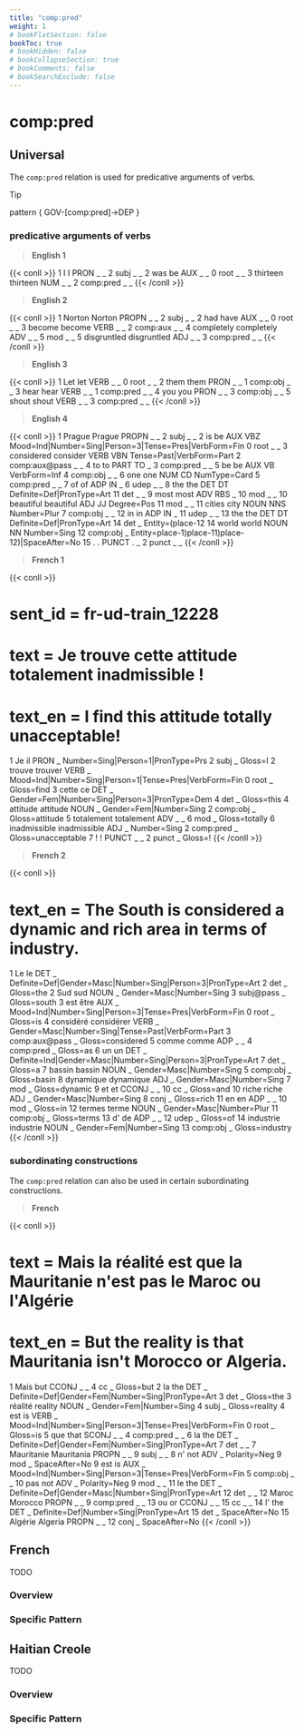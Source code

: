 ```yaml
---
title: "comp:pred"
weight: 1
# bookFlatSection: false
bookToc: true
# bookHidden: false
# bookCollapseSection: true
# bookComments: false
# bookSearchExclude: false
---
```

# comp:pred 

## Universal 

The `comp:pred` relation is used for predicative arguments of verbs.

>[!tip]
> pattern { GOV-[comp:pred]->DEP }


### predicative arguments of verbs
> **English 1**

{{< conll >}}
1	I	I	PRON	_	_	2	subj	_	_
2	was	be	AUX	_	_	0	root	_	_
3	thirteen	thirteen	NUM	_	_	2	comp:pred	_	_
{{< /conll >}}

> **English 2**

{{< conll >}}
1	Norton	Norton	PROPN	_	_	2	subj	_	_
2	had	have	AUX	_	_	0	root	_	_
3	become	become	VERB	_	_	2	comp:aux	_	_
4	completely	completely	ADV	_	_	5	mod	_	_
5	disgruntled	disgruntled	ADJ	_	_	3	comp:pred	_	_
{{< /conll >}}

>  **English 3**

{{< conll >}}
1	Let	let	VERB	_	_	0	root	_	_
2	them	them	PRON	_	_	1	comp:obj	_	_
3	hear	hear	VERB	_	_	1	comp:pred	_	_
4	you	you	PRON	_	_	3	comp:obj	_	_
5	shout	shout	VERB	_	_	3	comp:pred	_	_
{{< /conll >}}

> **English 4**

{{< conll >}}
1	Prague	Prague	PROPN	_	_	2	subj	_	_
2	is	be	AUX	VBZ	Mood=Ind|Number=Sing|Person=3|Tense=Pres|VerbForm=Fin	0	root	_	_
3	considered	consider	VERB	VBN	Tense=Past|VerbForm=Part	2	comp:aux@pass	_	_
4	to	to	PART	TO	_	3	comp:pred	_	_
5	be	be	AUX	VB	VerbForm=Inf	4	comp:obj	_	_
6	one	one	NUM	CD	NumType=Card	5	comp:pred	_	_
7	of	of	ADP	IN	_	6	udep	_	_
8	the	the	DET	DT	Definite=Def|PronType=Art	11	det	_	_
9	most	most	ADV	RBS	_	10	mod	_	_
10	beautiful	beautiful	ADJ	JJ	Degree=Pos	11	mod	_	_
11	cities	city	NOUN	NNS	Number=Plur	7	comp:obj	_	_
12	in	in	ADP	IN	_	11	udep	_	_
13	the	the	DET	DT	Definite=Def|PronType=Art	14	det	_	Entity=(place-12
14	world	world	NOUN	NN	Number=Sing	12	comp:obj	_	Entity=place-1)place-11)place-12)|SpaceAfter=No
15	.	.	PUNCT	.	_	2	punct	_	_
{{< /conll >}}

> **French 1**

{{< conll >}}
# sent_id = fr-ud-train_12228
# text = Je trouve cette attitude totalement inadmissible !
# text_en = I find this attitude totally unacceptable!
1	Je	il	PRON	_	Number=Sing|Person=1|PronType=Prs	2	subj	_	Gloss=I
2	trouve	trouver	VERB	_	Mood=Ind|Number=Sing|Person=1|Tense=Pres|VerbForm=Fin	0	root	_	Gloss=find
3	cette	ce	DET	_	Gender=Fem|Number=Sing|Person=3|PronType=Dem	4	det	_	Gloss=this
4	attitude	attitude	NOUN	_	Gender=Fem|Number=Sing	2	comp:obj	_	Gloss=attitude
5	totalement	totalement	ADV	_	_	6	mod	_	Gloss=totally
6	inadmissible	inadmissible	ADJ	_	Number=Sing	2	comp:pred	_	Gloss=unacceptable
7	!	!	PUNCT	_	_	2	punct	_	Gloss=!
{{< /conll >}}

> **French 2**

{{< conll >}}
# text_en = The South is considered a dynamic and rich area in terms of industry.
1	Le	le	DET	_	Definite=Def|Gender=Masc|Number=Sing|Person=3|PronType=Art	2	det	_	Gloss=the
2	Sud	sud	NOUN	_	Gender=Masc|Number=Sing	3	subj@pass	_	Gloss=south
3	est	être	AUX	_	Mood=Ind|Number=Sing|Person=3|Tense=Pres|VerbForm=Fin	0	root	_	Gloss=is
4	considéré	considérer	VERB	_	Gender=Masc|Number=Sing|Tense=Past|VerbForm=Part	3	comp:aux@pass	_	Gloss=considered
5	comme	comme	ADP	_	_	4	comp:pred	_	Gloss=as
6	un	un	DET	_	Definite=Ind|Gender=Masc|Number=Sing|Person=3|PronType=Art	7	det	_	Gloss=a
7	bassin	bassin	NOUN	_	Gender=Masc|Number=Sing	5	comp:obj	_	Gloss=basin
8	dynamique	dynamique	ADJ	_	Gender=Masc|Number=Sing	7	mod	_	Gloss=dynamic
9	et	et	CCONJ	_	_	10	cc	_	Gloss=and
10	riche	riche	ADJ	_	Gender=Masc|Number=Sing	8	conj	_	Gloss=rich
11	en	en	ADP	_	_	10	mod	_	Gloss=in
12	termes	terme	NOUN	_	Gender=Masc|Number=Plur	11	comp:obj	_	Gloss=terms
13	d'	de	ADP	_	_	12	udep	_	Gloss=of
14	industrie	industrie	NOUN	_	Gender=Fem|Number=Sing	13	comp:obj	_	Gloss=industry
{{< /conll >}}

  
### subordinating constructions
The `comp:pred` relation can also be used in certain subordinating constructions.


> **French**

{{< conll >}}
# text = Mais la réalité est que la Mauritanie n'est pas le Maroc ou l'Algérie
# text_en = But the reality is that Mauritania isn't Morocco or Algeria.
1	Mais	but	CCONJ	_	_	4	cc	_	Gloss=but
2	la	the	DET	_	Definite=Def|Gender=Fem|Number=Sing|PronType=Art	3	det	_	Gloss=the
3	réalité	reality	NOUN	_	Gender=Fem|Number=Sing	4	subj	_	Gloss=reality
4	est	is	VERB	_	Mood=Ind|Number=Sing|Person=3|Tense=Pres|VerbForm=Fin	0	root	_	Gloss=is
5	que	that	SCONJ	_	_	4	comp:pred	_	_
6	la	the	DET	_	Definite=Def|Gender=Fem|Number=Sing|PronType=Art	7	det	_	_
7	Mauritanie	Mauritania	PROPN	_	_	9	subj	_	_
8	n'	not	ADV	_	Polarity=Neg	9	mod	_	SpaceAfter=No
9	est	is	AUX	_	Mood=Ind|Number=Sing|Person=3|Tense=Pres|VerbForm=Fin	5	comp:obj	_	_
10	pas	not	ADV	_	Polarity=Neg	9	mod	_	_
11	le	the	DET	_	Definite=Def|Gender=Masc|Number=Sing|PronType=Art	12	det	_	_
12	Maroc	Morocco	PROPN	_	_	9	comp:pred	_	_
13	ou	or	CCONJ	_	_	15	cc	_	_
14	l'	the	DET	_	Definite=Def|Number=Sing|PronType=Art	15	det	_	SpaceAfter=No
15	Algérie	Algeria	PROPN	_	_	12	conj	_	SpaceAfter=No
{{< /conll >}}




## French

TODO
### Overview

### Specific Pattern




## Haitian Creole

TODO
### Overview

### Specific Pattern


